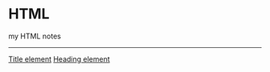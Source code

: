 # HTML
my HTML notes
***
[Title element](https://ethankclam.github.io/HTML/title.html)
[Heading element](https://ethankclam.github.io/HTML/headings.html)
